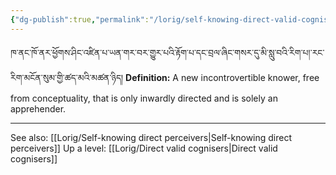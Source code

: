 ```yaml
---
{"dg-publish":true,"permalink":"/lorig/self-knowing-direct-valid-cognisers/"}
---
```


ཁ་ནང་ཁོ་ནར་ཕྱོགས་ཤིང་འཛིན་པ་ཡན་གར་བར་གྱུར་པའི་རྟོག་པ་དང་བྲལ་ཞིང་གསར་དུ་མི་སླུ་བའི་རིག་པ།་རང་རིག་མངོན་སུམ་གྱི་ཚད་མའི་མཚན་ཉིད།
**Definition:** A new incontrovertible knower, free from conceptuality, that is only inwardly directed and is solely an apprehender.

---
See also: [[Lorig/Self-knowing direct perceivers\|Self-knowing direct perceivers]]
Up a level: [[Lorig/Direct valid cognisers\|Direct valid cognisers]]